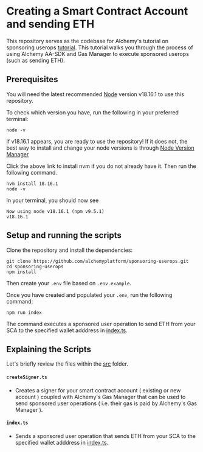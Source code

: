 # Creating a Smart Contract Account and sending ETH

This repository serves as the codebase for Alchemy's tutorial on sponsoring userops [tutorial](https://docs.alchemy.com/docs/how-to-sponsor-userops-using-aa-sdk-and-gas-manager). This tutorial walks you through the process of using Alchemy AA-SDK and Gas Manager to execute sponsored userops (such as sending ETH).

## Prerequisites

You will need the latest recommended [Node](https://nodejs.org/en) version v18.16.1 to use this repository.

To check which version you have, run the following in your preferred terminal:

```
node -v
```

If v18.16.1 appears, you are ready to use the repository! If it does not, the best way to install and change your node versions is through [Node Version Manager](https://github.com/nvm-sh/nvm#intro)

Click the above link to install nvm if you do not already have it. Then run the following command.

```
nvm install 18.16.1
node -v
```

In your terminal, you should now see

```
Now using node v18.16.1 (npm v9.5.1)
v18.16.1
```

## Setup and running the scripts

Clone the repository and install the dependencies:

```
git clone https://github.com/alchemyplatform/sponsoring-userops.git
cd sponsoring-userops
npm install
```

Then create your `.env` file based on `.env.example`.

Once you have created and populated your `.env`, run the following command:

```
npm run index
```

The command executes a sponsored user operation to send ETH from your SCA to the specified wallet adddress in [index.ts](https://github.com/alchemyplatform/sponsoring-userops/blob/main/src/index.ts#L7).

## Explaining the Scripts

Let's briefly review the files within the [src](https://github.com/alchemyplatform/sponsoring-userops/tree/main/src) folder.

#### `createSigner.ts`

- Creates a signer for your smart contract account ( existing or new account ) coupled with Alchemy's Gas Manager that can be used to send sponsored user operations ( i.e. their gas is paid by Alchemy's Gas Manager ).

#### `index.ts`

- Sends a sponsored user operation that sends ETH from your SCA to the specified wallet adddress in [index.ts](https://github.com/alchemyplatform/sponsoring-userops/blob/main/src/index.ts#L7).

